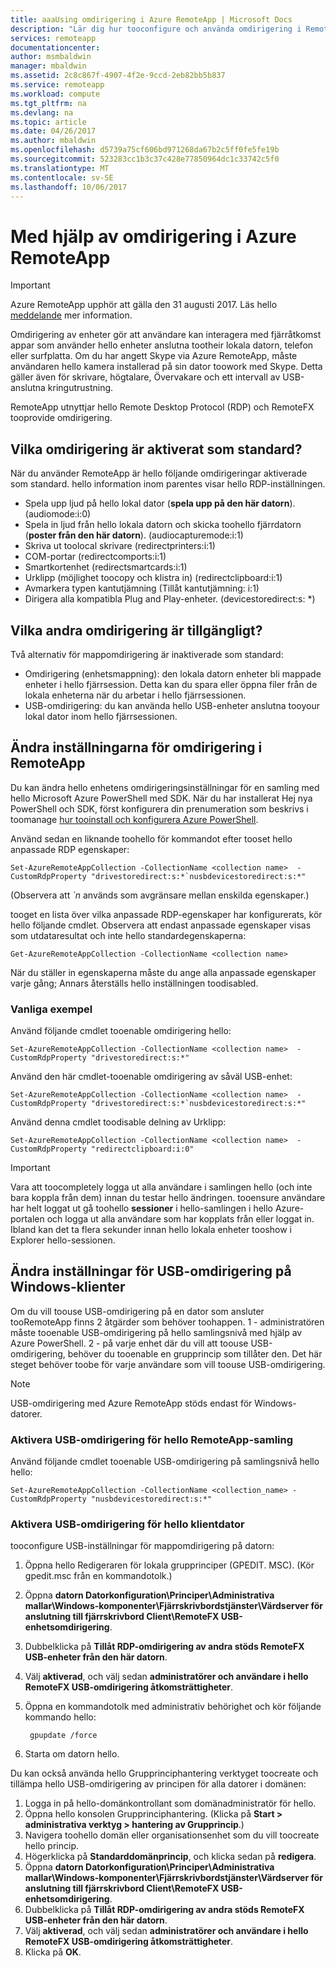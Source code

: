 ```yaml
---
title: aaaUsing omdirigering i Azure RemoteApp | Microsoft Docs
description: "Lär dig hur tooconfigure och använda omdirigering i RemoteApp"
services: remoteapp
documentationcenter: 
author: msmbaldwin
manager: mbaldwin
ms.assetid: 2c8c867f-4907-4f2e-9ccd-2eb82bb5b837
ms.service: remoteapp
ms.workload: compute
ms.tgt_pltfrm: na
ms.devlang: na
ms.topic: article
ms.date: 04/26/2017
ms.author: mbaldwin
ms.openlocfilehash: d5739a75cf606bd971268da67b2c5ff0fe5fe19b
ms.sourcegitcommit: 523283cc1b3c37c428e77850964dc1c33742c5f0
ms.translationtype: MT
ms.contentlocale: sv-SE
ms.lasthandoff: 10/06/2017
---
```

# <a name="using-redirection-in-azure-remoteapp"></a>Med hjälp av omdirigering i Azure RemoteApp
> [!IMPORTANT]
> Azure RemoteApp upphör att gälla den 31 augusti 2017. Läs hello [meddelande](https://go.microsoft.com/fwlink/?linkid=821148) mer information.
> 
> 

Omdirigering av enheter gör att användare kan interagera med fjärråtkomst appar som använder hello enheter anslutna tootheir lokala datorn, telefon eller surfplatta. Om du har angett Skype via Azure RemoteApp, måste användaren hello kamera installerad på sin dator toowork med Skype. Detta gäller även för skrivare, högtalare, Övervakare och ett intervall av USB-anslutna kringutrustning.

RemoteApp utnyttjar hello Remote Desktop Protocol (RDP) och RemoteFX tooprovide omdirigering.

## <a name="what-redirection-is-enabled-by-default"></a>Vilka omdirigering är aktiverat som standard?
När du använder RemoteApp är hello följande omdirigeringar aktiverade som standard. hello information inom parentes visar hello RDP-inställningen.

* Spela upp ljud på hello lokal dator (**spela upp på den här datorn**). (audiomode:i:0)
* Spela in ljud från hello lokala datorn och skicka toohello fjärrdatorn (**poster från den här datorn**). (audiocapturemode:i:1)
* Skriva ut toolocal skrivare (redirectprinters:i:1)
* COM-portar (redirectcomports:i:1)
* Smartkortenhet (redirectsmartcards:i:1)
* Urklipp (möjlighet toocopy och klistra in) (redirectclipboard:i:1)
* Avmarkera typen kantutjämning (Tillåt kantutjämning: i:1)
* Dirigera alla kompatibla Plug and Play-enheter. (devicestoredirect:s: *)

## <a name="what-other-redirection-is-available"></a>Vilka andra omdirigering är tillgängligt?
Två alternativ för mappomdirigering är inaktiverade som standard:

* Omdirigering (enhetsmappning): den lokala datorn enheter bli mappade enheter i hello fjärrsession. Detta kan du spara eller öppna filer från de lokala enheterna när du arbetar i hello fjärrsessionen.
* USB-omdirigering: du kan använda hello USB-enheter anslutna tooyour lokal dator inom hello fjärrsessionen.

## <a name="change-your-redirection-settings-in-remoteapp"></a>Ändra inställningarna för omdirigering i RemoteApp
Du kan ändra hello enhetens omdirigeringsinställningar för en samling med hello Microsoft Azure PowerShell med SDK. När du har installerat Hej nya PowerShell och SDK, först konfigurera din prenumeration som beskrivs i toomanage [hur tooinstall och konfigurera Azure PowerShell](/powershell/azure/overview).

Använd sedan en liknande toohello för kommandot efter tooset hello anpassade RDP egenskaper:

    Set-AzureRemoteAppCollection -CollectionName <collection name>  -CustomRdpProperty "drivestoredirect:s:*`nusbdevicestoredirect:s:*"

(Observera att  *`n*  används som avgränsare mellan enskilda egenskaper.)

tooget en lista över vilka anpassade RDP-egenskaper har konfigurerats, kör hello följande cmdlet. Observera att endast anpassade egenskaper visas som utdataresultat och inte hello standardegenskaperna:  

    Get-AzureRemoteAppCollection -CollectionName <collection name>

När du ställer in egenskaperna måste du ange alla anpassade egenskaper varje gång; Annars återställs hello inställningen toodisabled.   

### <a name="common-examples"></a>Vanliga exempel
Använd följande cmdlet tooenable omdirigering hello:  

    Set-AzureRemoteAppCollection -CollectionName <collection name>  -CustomRdpProperty "drivestoredirect:s:*"

Använd den här cmdlet-tooenable omdirigering av såväl USB-enhet:

    Set-AzureRemoteAppCollection -CollectionName <collection name>  -CustomRdpProperty "drivestoredirect:s:*`nusbdevicestoredirect:s:*"

Använd denna cmdlet toodisable delning av Urklipp:  

    Set-AzureRemoteAppCollection -CollectionName <collection name>  -CustomRdpProperty "redirectclipboard:i:0"

> [!IMPORTANT]
> Vara att toocompletely logga ut alla användare i samlingen hello (och inte bara koppla från dem) innan du testar hello ändringen. tooensure användare har helt loggat ut gå toohello **sessioner** i hello-samlingen i hello Azure-portalen och logga ut alla användare som har kopplats från eller loggat in. Ibland kan det ta flera sekunder innan hello lokala enheter tooshow i Explorer hello-sessionen.
> 
> 

## <a name="change-usb-redirection-settings-on-your-windows-client"></a>Ändra inställningar för USB-omdirigering på Windows-klienter
Om du vill toouse USB-omdirigering på en dator som ansluter tooRemoteApp finns 2 åtgärder som behöver toohappen. 1 - administratören måste tooenable USB-omdirigering på hello samlingsnivå med hjälp av Azure PowerShell. 2 - på varje enhet där du vill att toouse USB-omdirigering, behöver du tooenable en grupprincip som tillåter den. Det här steget behöver toobe för varje användare som vill toouse USB-omdirigering.

> [!NOTE]
> USB-omdirigering med Azure RemoteApp stöds endast för Windows-datorer.
> 
> 

### <a name="enable-usb-redirection-for-hello-remoteapp-collection"></a>Aktivera USB-omdirigering för hello RemoteApp-samling
Använd följande cmdlet tooenable USB-omdirigering på samlingsnivå hello hello:

    Set-AzureRemoteAppCollection -CollectionName <collection_name> -CustomRdpProperty "nusbdevicestoredirect:s:*"

### <a name="enable-usb-redirection-for-hello-client-computer"></a>Aktivera USB-omdirigering för hello klientdator
tooconfigure USB-inställningar för mappomdirigering på datorn:

1. Öppna hello Redigeraren för lokala grupprinciper (GPEDIT. MSC). (Kör gpedit.msc från en kommandotolk.)
2. Öppna **datorn Datorkonfiguration\Principer\Administrativa mallar\Windows-komponenter\Fjärrskrivbordstjänster\Värdserver för anslutning till fjärrskrivbord Client\RemoteFX USB-enhetsomdirigering**.
3. Dubbelklicka på **Tillåt RDP-omdirigering av andra stöds RemoteFX USB-enheter från den här datorn**.
4. Välj **aktiverad**, och välj sedan **administratörer och användare i hello RemoteFX USB-omdirigering åtkomsträttigheter**.
5. Öppna en kommandotolk med administrativ behörighet och kör följande kommando hello:
   
        gpupdate /force
6. Starta om datorn hello.

Du kan också använda hello Grupprinciphantering verktyget toocreate och tillämpa hello USB-omdirigering av principen för alla datorer i domänen:

1. Logga in på hello-domänkontrollant som domänadministratör för hello.
2. Öppna hello konsolen Grupprinciphantering. (Klicka på **Start > administrativa verktyg > hantering av Grupprincip**.)
3. Navigera toohello domän eller organisationsenhet som du vill toocreate hello princip.
4. Högerklicka på **Standarddomänprincip**, och klicka sedan på **redigera**.
5. Öppna **datorn Datorkonfiguration\Principer\Administrativa mallar\Windows-komponenter\Fjärrskrivbordstjänster\Värdserver för anslutning till fjärrskrivbord Client\RemoteFX USB-enhetsomdirigering**.
6. Dubbelklicka på **Tillåt RDP-omdirigering av andra stöds RemoteFX USB-enheter från den här datorn**.
7. Välj **aktiverad**, och välj sedan **administratörer och användare i hello RemoteFX USB-omdirigering åtkomsträttigheter**.
8. Klicka på **OK**.  


